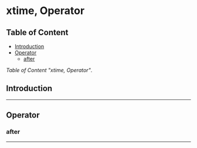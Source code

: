 # xtime, Operator

## Table of Content

- [Introduction](#introduction)
- [Operator](#operator)
	- [after](#after)

*Table of Content "xtime, Operator"*.

## Introduction

---

## Operator

### after

---